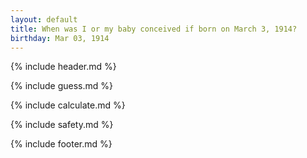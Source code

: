 ```yaml
---
layout: default
title: When was I or my baby conceived if born on March 3, 1914?
birthday: Mar 03, 1914
---
```


{% include header.md %}

{% include guess.md %}

{% include calculate.md %}

{% include safety.md %}

{% include footer.md %}



